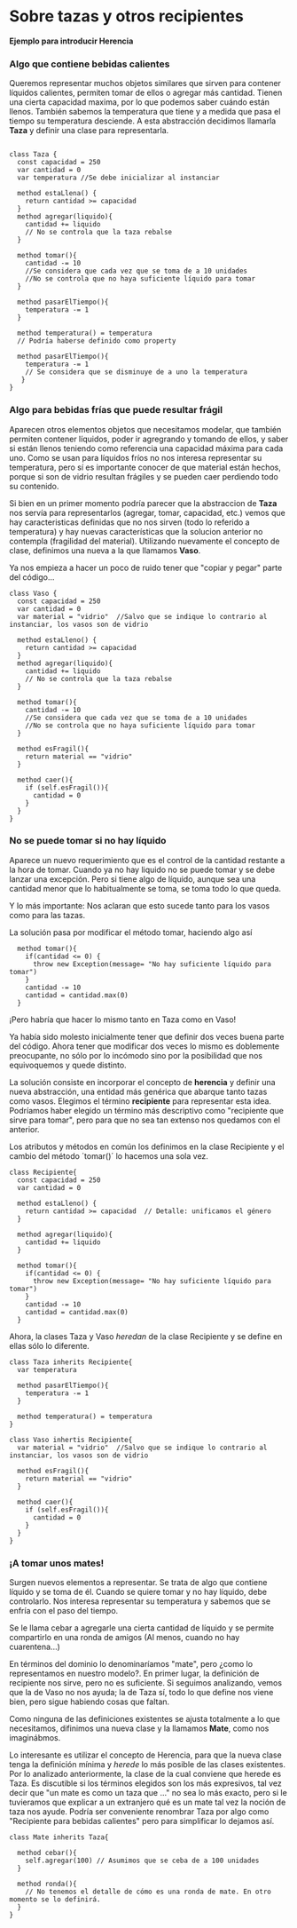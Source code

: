# Sobre tazas y otros recipientes

**Ejemplo para introducir Herencia**

### Algo que contiene bebidas calientes
Queremos representar muchos objetos similares que sirven para contener líquidos calientes, permiten tomar de ellos o agregar más cantidad. Tienen una cierta capacidad maxima, por lo que podemos saber cuándo están llenos.
También sabemos la temperatura que tiene y a medida que pasa el tiempo su temperatura desciende. 
A esta abstracción decidimos llamarla **Taza** y definir una clase para representarla. 

``` Wollok

class Taza {
  const capacidad = 250 
  var cantidad = 0
  var temperatura //Se debe inicializar al instanciar

  method estaLlena() {
    return cantidad >= capacidad
  }
  method agregar(liquido){
    cantidad += liquido
    // No se controla que la taza rebalse
  }
	
  method tomar(){
    cantidad -= 10  
    //Se considera que cada vez que se toma de a 10 unidades
    //No se controla que no haya suficiente líquido para tomar
  }
  
  method pasarElTiempo(){
    temperatura -= 1
  }
  
  method temperatura() = temperatura 
  // Podría haberse definido como property
	
  method pasarElTiempo(){
    temperatura -= 1
    // Se considera que se disminuye de a uno la temperatura
   }
}
```

### Algo para bebidas frías que puede resultar frágil
Aparecen otros elementos objetos que necesitamos modelar, que también permiten contener líquidos, poder ir agregrando y tomando de ellos, y saber si están llenos teniendo como referencia una capacidad máxima para cada uno.
Como se usan para líquidos fríos no nos interesa representar su temperatura, pero sí es importante conocer de que material están hechos, porque si son de vidrio resultan frágiles y se pueden caer perdiendo todo su contenido.

Si bien en un primer momento podría parecer que la abstraccion de **Taza** nos servía para representarlos (agregar, tomar, capacidad, etc.) vemos que hay caracteristicas definidas que no nos sirven (todo lo referido a temperatura) y hay nuevas características que la solucion anterior no contempla (fragilidad del material).
Utilizando nuevamente el concepto de clase, definimos una nueva a la que llamamos **Vaso**. 

Ya nos empieza a hacer un poco de ruido tener que "copiar y pegar" parte del código...

``` Wollok
class Vaso {
  const capacidad = 250 
  var cantidad = 0
  var material = "vidrio"  //Salvo que se indique lo contrario al instanciar, los vasos son de vidrio 
		
  method estaLleno() {
    return cantidad >= capacidad
  }
  method agregar(liquido){
    cantidad += liquido
    // No se controla que la taza rebalse
  }
	
  method tomar(){
    cantidad -= 10  
    //Se considera que cada vez que se toma de a 10 unidades
    //No se controla que no haya suficiente líquido para tomar
  }
  
  method esFragil(){
    return material == "vidrio"
  }	
  
  method caer(){
    if (self.esFragil()){
      cantidad = 0
    }
  }
}
```

### No se puede tomar si no hay líquido
Aparece un nuevo requerimiento que es el control de la cantidad restante a la hora de tomar. Cuando ya no hay liquido no se puede tomar y se debe lanzar una excepción.
Pero si tiene algo de líquido, aunque sea una cantidad menor que lo habitualmente se toma, se toma todo lo que queda. 

Y lo más importante: Nos aclaran que esto sucede tanto para los vasos como para las tazas.

La solución pasa por modificar el método tomar, haciendo algo así

```wollok
  method tomar(){
    if(cantidad <= 0) {
      throw new Exception(message= "No hay suficiente líquido para tomar")
    }
    cantidad -= 10
    cantidad = cantidad.max(0)
  }
```
¡Pero habría que hacer lo mismo tanto en Taza como en Vaso!

Ya había sido molesto inicialmente tener que definir dos veces buena parte del código. Ahora tener que modificar dos veces lo mismo es doblemente preocupante, no sólo por lo incómodo sino por la posibilidad que nos equivoquemos y quede distinto.

La solución consiste en incorporar el concepto de **herencia** y definir una nueva abstracción, una entidad más genérica que abarque tanto tazas como vasos. 
Elegimos el término **recipiente** para representar esta idea. Podríamos haber elegido un término más descriptivo como "recipiente que sirve para tomar", pero para que no sea tan extenso nos quedamos con el anterior.

Los atributos y métodos en común los definimos en la clase Recipiente y el cambio del método ´tomar()´ lo hacemos una sola vez.

``` wollok
class Recipiente{
  const capacidad = 250
  var cantidad = 0
  
  method estaLleno() {
    return cantidad >= capacidad  // Detalle: unificamos el género
  }
	
  method agregar(liquido){
    cantidad += liquido
  }
  
  method tomar(){
    if(cantidad <= 0) {
      throw new Exception(message= "No hay suficiente líquido para tomar")
    }
    cantidad -= 10
    cantidad = cantidad.max(0)
  }
```

Ahora, la clases Taza y Vaso *heredan* de la clase Recipiente y se define en ellas sólo lo diferente. 

```wollok
class Taza inherits Recipiente{
  var temperatura 
  
  method pasarElTiempo(){
    temperatura -= 1
  }
  
  method temperatura() = temperatura
}

class Vaso inhertis Recipiente{
  var material = "vidrio"  //Salvo que se indique lo contrario al instanciar, los vasos son de vidrio
  
  method esFragil(){
    return material == "vidrio"
  }
  
  method caer(){
    if (self.esFragil()){
      cantidad = 0
    }
  }
}
```

### ¡A tomar unos mates!

Surgen nuevos elementos a representar. Se trata de algo que contiene líquido y se toma de él. Cuando se quiere tomar y no hay líquido, debe controlarlo. Nos interesa representar su temperatura y sabemos que se enfría con el paso del tiempo.

Se le llama cebar a agregarle una cierta cantidad de líquido y se permite compartirlo en una ronda de amigos (Al menos, cuando no hay cuarentena...)

En términos del dominio lo denominaríamos "mate", pero ¿como lo representamos en nuestro modelo?.
En primer lugar, la definición de recipiente nos sirve, pero no es suficiente. Si seguimos analizando, vemos que la de Vaso no nos ayuda; la de Taza sí, todo lo que define nos viene bien, pero sigue habiendo cosas que faltan.

Como ninguna de las definiciones existentes se ajusta totalmente a lo que necesitamos, difinimos una nueva clase y la llamamos **Mate**, como nos imaginábmos. 

Lo interesante es utilizar el concepto de Herencia, para que la nueva clase tenga la definición mínima y *herede* lo más posible de las clases existentes. Por lo analizado anteriormente, la clase de la cual conviene que herede es Taza.
Es discutible si los términos elegidos son los más expresivos, tal vez decir que "un mate es como un taza que ..." no sea lo más exacto, pero si le tuvieramos que explicar a un extranjero qué es un mate tal vez la noción de taza nos ayude. 
Podría ser conveniente renombrar Taza por algo como "Recipiente para bebidas calientes" pero para simplificar lo dejamos así. 

```wollok
class Mate inherits Taza{
  
  method cebar(){
    self.agregar(100) // Asumimos que se ceba de a 100 unidades
  }
  
  method ronda(){
    // No tenemos el detalle de cómo es una ronda de mate. En otro momento se lo definirá.
  }
}
```
